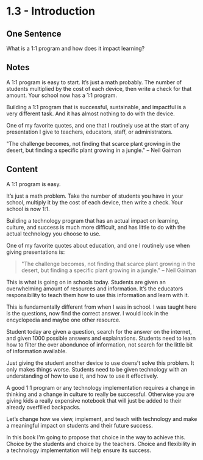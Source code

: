 # 1.3 - Introduction

## One Sentence
What is a 1:1 program and how does it impact learning? 

## Notes
A 1:1 program is easy to start. It’s just a math probably. The number of students multiplied by the cost of each device, then write a check for that amount. Your school now has a 1:1 program. 

Building a 1:1 program that is successful, sustainable, and impactful is a very different task. And it has almost nothing to do with the device. 

One of my favorite quotes, and one that I routinely use at the start of any presentation I give to teachers, educators, staff, or administrators.

"The challenge becomes, not finding that scarce plant growing in the desert, but finding a specific plant growing in a jungle." – Neil Gaiman

## Content
A 1:1 program is easy. 

It’s just a math problem. Take the number of students you have in your school, multiply it by the cost of each device, then write a check. Your school is now 1:1. 

Building a technology program that has an actual impact on learning, culture, and success is much more difficult, and has little to do with the actual technology you choose to use. 

One of my favorite quotes about education, and one I routinely use when giving presentations is:

> "The challenge becomes, not finding that scarce plant growing in the desert, but finding a specific plant growing in a jungle." – Neil Gaiman

This is what is going on in schools today. Students are given an overwhelming amount of resources and information. It’s the educators responsibility to teach them how to use this information and learn with it. 

This is fundamentally different from when I was in school. I was taught here is the questions, now find the correct answer. I would look in the encyclopedia and maybe one other resource. 

Student today are given a question, search for the answer on the internet, and given 1000 possible answers and explainations. Students need to learn how to filter the over abondunce of information, not search for the little bit of information available. 

Just giving the student another device to use doens’t solve this problem. It only makes things worse. Students need to be given technology with an understanding of how to use it, and how to use it effectively. 

A good 1:1 program or any technology implementation requires a change in thinking and a change in culture to really be successful. Otherwise you are giving kids a really expensive notebook that will just be added to their already overfilled backpacks. 

Let’s change how we view, implement, and teach with technology and make a meaningful impact on students and their future success. 

In this book I'm going to propose that choice in the way to achieve this. Choice by the students and choice by the teachers. Choice and flexibility in a technology implementation  will help ensure its success. 